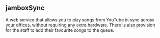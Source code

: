 ## jamboxSync ##

A web service that allows you to play songs from YouTube in sync across your offices, without requiring any extra hardware. There is also provision for the staff to add their favourite songs to the queue.
